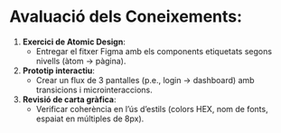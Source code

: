 # Avaluació dels Coneixements:

1. **Exercici de Atomic Design**:  
   - Entregar el fitxer Figma amb els components etiquetats segons nivells (àtom → pàgina).  
2. **Prototip interactiu**:  
   - Crear un flux de 3 pantalles (p.e., login → dashboard) amb transicions i microinteraccions.  
3. **Revisió de carta gràfica**:  
   - Verificar coherència en l’ús d’estils (colors HEX, nom de fonts, espaiat en múltiples de 8px).  